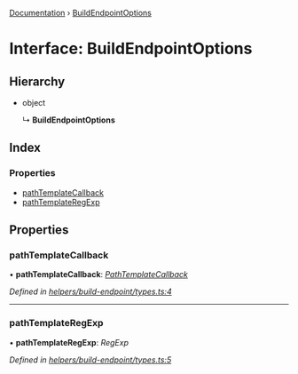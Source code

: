 [Documentation](../README.md) › [BuildEndpointOptions](buildendpointoptions.md)

# Interface: BuildEndpointOptions

## Hierarchy

* object

  ↳ **BuildEndpointOptions**

## Index

### Properties

* [pathTemplateCallback](buildendpointoptions.md#pathtemplatecallback)
* [pathTemplateRegExp](buildendpointoptions.md#pathtemplateregexp)

## Properties

###  pathTemplateCallback

• **pathTemplateCallback**: *[PathTemplateCallback](../README.md#pathtemplatecallback)*

*Defined in [helpers/build-endpoint/types.ts:4](https://github.com/dylanaubrey/getta/blob/5fa0964/src/helpers/build-endpoint/types.ts#L4)*

___

###  pathTemplateRegExp

• **pathTemplateRegExp**: *RegExp*

*Defined in [helpers/build-endpoint/types.ts:5](https://github.com/dylanaubrey/getta/blob/5fa0964/src/helpers/build-endpoint/types.ts#L5)*
